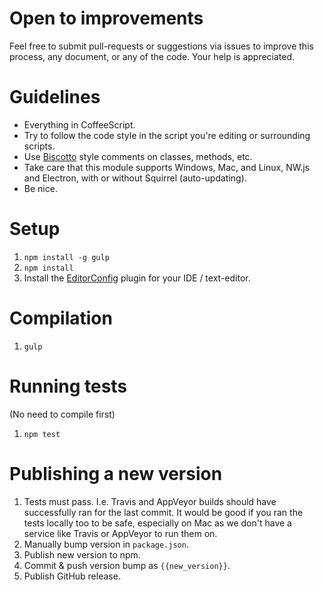 # Open to improvements

Feel free to submit pull-requests or suggestions via issues to improve this process, any document, or any of the code. Your help is appreciated.


# Guidelines

- Everything in CoffeeScript.
- Try to follow the code style in the script you're editing or surrounding scripts.
- Use [Biscotto](https://github.com/gjtorikian/biscotto) style comments on classes, methods, etc.
- Take care that this module supports Windows, Mac, and Linux, NW.js and Electron, with or without Squirrel (auto-updating).
- Be nice.


# Setup

1. `npm install -g gulp`
2. `npm install`
3. Install the [EditorConfig](http://editorconfig.org) plugin for your IDE / text-editor.


# Compilation

1. `gulp`


# Running tests

(No need to compile first)

1. `npm test`


# Publishing a new version

1. Tests must pass. I.e. Travis and AppVeyor builds should have successfully ran for the last commit. It would be good if you ran the tests locally too to be safe, especially on Mac as we don't have a service like Travis or AppVeyor to run them on.
2. Manually bump version in `package.json`.
3. Publish new version to npm.
4. Commit & push version bump as `{{new_version}}`.
5. Publish GitHub release.